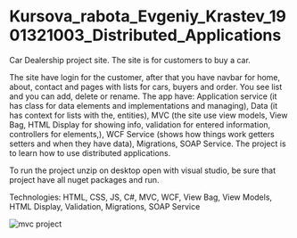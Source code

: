 # Kursova_rabota_Evgeniy_Krastev_1901321003_Distributed_Applications

Car Dealership project site.
The site is for customers to buy a car.

The site have login for the customer, after that you have navbar for home, about, contact and pages with lists for cars, buyers and order. 
You see list and you can add, delete or rename.
The app have:
Application service (it has class for data elements and implementations and managing),
Data (it has context for lists with the, entities),
MVC (the site use view models, View Bag, HTML Display for showing info, validation for entered information, controllers for elements,),
WCF Service (shows how things work getters setters and when they have data),
Migrations, SOAP Service. 
The project is to learn how to use distributed  applications.

To run the project unzip on desktop open with visual studio, be sure that project have all nuget packages and run.

Technologies: HTML, CSS, JS, C#, MVC, WCF, View Bag, View Models, HTML Display, Validation, Migrations, SOAP Service

![mvc project](https://github.com/EvgeniyKrastev/Kursova_rabota_Evgeniy_Krastev_1901321003_Distributed_Applications/assets/65820929/96cd022c-a18d-4d0b-9bd6-c935635235c4)
